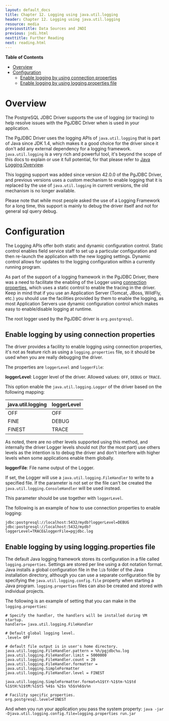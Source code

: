 ```yaml
---
layout: default_docs
title: Chapter 12. Logging using java.util.logging
header: Chapter 12. Logging using java.util.logging
resource: media
previoustitle: Data Sources and JNDI
previous: jndi.html
nexttitle: Further Reading
next: reading.html
---
```


**Table of Contents**

* [Overview](logging.html#overview)
* [Configuration](logging.html#configuration)
  * [Enable logging by using connection properties](logging.html#conprop)
  * [Enable logging by using logging.properties file](logging.html#fileprop)

<a name="overview"></a>
# Overview

The PostgreSQL JDBC Driver supports the use of logging (or tracing) to help resolve issues with the
PgJDBC Driver when is used in your application.

The PgJDBC Driver uses the logging APIs of `java.util.logging` that is part of Java since JDK 1.4,
which makes it a good choice for the driver since it don't add any external dependency for a logging
framework. `java.util.logging` is a very rich and powerful tool, it's beyond the scope of this docs
to explain or use it full potential, for that please refer to
[Java Logging Overview](https://docs.oracle.com/javase/8/docs/technotes/guides/logging/overview.html).

This logging support was added since version 42.0.0 of the PgJDBC Driver, and previous
versions uses a custom mechanism to enable logging that it is replaced by the use of
`java.util.logging` in current versions, the old mechanism is no longer available.

Please note that while most people asked the use of a Logging Framework for a long time, this
support is mainly to debug the driver itself and not for general sql query debug.

<a name="configuration"></a>
# Configuration

The Logging APIs offer both static and dynamic configuration control. Static control enables field
service staff to set up a particular configuration and then re-launch the application with the new
logging settings. Dynamic control allows for updates to the logging configuration within a currently
running program.

As part of the support of a logging framework in the PgJDBC Driver, there was a need to facilitate
the enabling of the Logger using [connection properties](logging.html#conprop), which uses a static
control to enable the tracing in the driver. Keep in mind that if you use an Application Server
(Tomcat, JBoss, WildFly, etc.) you should use the facilities provided by them to enable the logging,
as most Application Servers use dynamic configuration control which makes easy to enable/disable
logging at runtime.

The root logger used by the PgJDBC driver is `org.postgresql`.

<a name="conprop"></a>
## Enable logging by using connection properties

The driver provides a facility to enable logging using connection properties, it's not as feature rich
as using a `logging.properties` file, so it should be used when you are really debugging the driver.

The properties are `loggerLevel` and `loggerFile`:

**loggerLevel**: Logger level of the driver. Allowed values: `OFF`, `DEBUG` or `TRACE`.

This option enable the `java.util.logging.Logger` of the driver based on the following mapping:

| java.util.logging | loggerLevel |
| ----------------- | ----------- |
| OFF               | OFF         |
| FINE              | DEBUG       |
| FINEST            | TRACE       |

As noted, there are no other levels supported using this method, and internally the driver Logger levels
should not (for the most part) use others levels as the intention is to debug the driver and don't
interfere with higher levels when some applications enable them globally.

**loggerFile**: File name output of the Logger.

If set, the Logger will use a `java.util.logging.FileHandler` to write to a specified file.
If the parameter is not set or the file can't be created the `java.util.logging.ConsoleHandler`
will be used instead.

This parameter should be use together with `loggerLevel`.

The following is an example of how to use connection properties to enable logging:

```
jdbc:postgresql://localhost:5432/mydb?loggerLevel=DEBUG
jdbc:postgresql://localhost:5432/mydb?loggerLevel=TRACE&loggerFile=pgjdbc.log
```

<a name="fileprop"></a>
## Enable logging by using logging.properties file

The default Java logging framework stores its configuration in a file called `logging.properties`.
Settings are stored per line using a dot notation format. Java installs a global configuration file
in the `lib` folder of the Java installation directory, although you can use a separate configuration
file by specifying the `java.util.logging.config.file` property when starting a Java program.
`logging.properties` files can also be created and stored with individual projects.

The following is an example of setting that you can make in the `logging.properties`:
```
# Specify the handler, the handlers will be installed during VM startup.
handlers= java.util.logging.FileHandler

# Default global logging level.
.level= OFF

# default file output is in user's home directory.
java.util.logging.FileHandler.pattern = %h/pgjdbc%u.log
java.util.logging.FileHandler.limit = 5000000
java.util.logging.FileHandler.count = 20
java.util.logging.FileHandler.formatter = java.util.logging.SimpleFormatter
java.util.logging.FileHandler.level = FINEST

java.util.logging.SimpleFormatter.format=%1$tY-%1$tm-%1$td %1$tH:%1$tM:%1$tS %4$s %2$s %5$s%6$s%n

# Facility specific properties.
org.postgresql.level=FINEST
```

And when you run your application you pass the system property:
`java -jar -Djava.util.logging.config.file=logging.properties run.jar`


